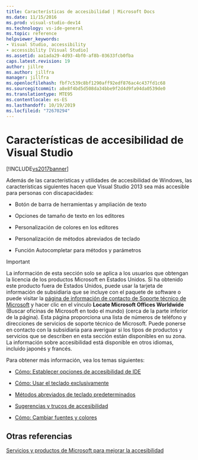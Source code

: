 ```yaml
---
title: Características de accesibilidad | Microsoft Docs
ms.date: 11/15/2016
ms.prod: visual-studio-dev14
ms.technology: vs-ide-general
ms.topic: reference
helpviewer_keywords:
- Visual Studio, accessibility
- accessibility [Visual Studio]
ms.assetid: aa1ada29-4d93-4bf0-af8b-03633fcb0fba
caps.latest.revision: 19
author: jillre
ms.author: jillfra
manager: jillfra
ms.openlocfilehash: fbf7c539c8bf1290aff92edf876ac4c437fd1c68
ms.sourcegitcommit: a8e8f4bd5d508da34bbe9f2d4d9fa94da0539de0
ms.translationtype: MTE95
ms.contentlocale: es-ES
ms.lasthandoff: 10/19/2019
ms.locfileid: "72670294"
---
```

# <a name="accessibility-features-of-visual-studio"></a>Características de accesibilidad de Visual Studio
[!INCLUDE[vs2017banner](../../includes/vs2017banner.md)]

Además de las características y utilidades de accesibilidad de Windows, las características siguientes hacen que Visual Studio 2013 sea más accesible para personas con discapacidades:

- Botón de barra de herramientas y ampliación de texto

- Opciones de tamaño de texto en los editores

- Personalización de colores en los editores

- Personalización de métodos abreviados de teclado

- Función Autocompletar para métodos y parámetros

> [!IMPORTANT]
> La información de esta sección solo se aplica a los usuarios que obtengan la licencia de los productos Microsoft en Estados Unidos. Si ha obtenido este producto fuera de Estados Unidos, puede usar la tarjeta de información de subsidiaria que se incluye con el paquete de software o puede visitar la [página de información de contacto de Soporte técnico de Microsoft](http://support.microsoft.com/ContactUs) y hacer clic en el vínculo **Locate Microsoft Offices Worldwide** (Buscar oficinas de Microsoft en todo el mundo) (cerca de la parte inferior de la página). Esta página proporciona una lista de números de teléfono y direcciones de servicios de soporte técnico de Microsoft. Puede ponerse en contacto con la subsidiaria para averiguar si los tipos de productos y servicios que se describen en esta sección están disponibles en su zona. La información sobre accesibilidad está disponible en otros idiomas, incluido japonés y francés.

 Para obtener más información, vea los temas siguientes:

- [Cómo: Establecer opciones de accesibilidad de IDE](../../ide/reference/how-to-set-ide-accessibility-options.md)

- [Cómo: Usar el teclado exclusivamente](../../ide/reference/how-to-use-the-keyboard-exclusively.md)

- [Métodos abreviados de teclado predeterminados](../../ide/default-keyboard-shortcuts-in-visual-studio.md)

- [Sugerencias y trucos de accesibilidad](../../ide/reference/accessibility-tips-and-tricks.md)

- [Cómo: Cambiar fuentes y colores](../../ide/how-to-change-fonts-and-colors-in-visual-studio.md)

## <a name="see-also"></a>Otras referencias
 [Servicios y productos de Microsoft para mejorar la accesibilidad](../../ide/reference/accessibility-products-and-services-from-microsoft.md)
